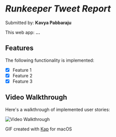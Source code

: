 # *Runkeeper Tweet Report*

Submitted by: **Kavya Pabbaraju**

This web app: **...**

## Features

The following functionality is implemented:

- [x] Feature 1
- [x] Feature 2
- [x] Feature 3

## Video Walkthrough

Here's a walkthrough of implemented user stories:

<img src='./SkyWatchDemo.gif' title='Video Walkthrough' width='' alt='Video Walkthrough' />

<!-- Replace this with whatever GIF tool you used! -->
GIF created with [Kap](https://getkap.co/) for macOS